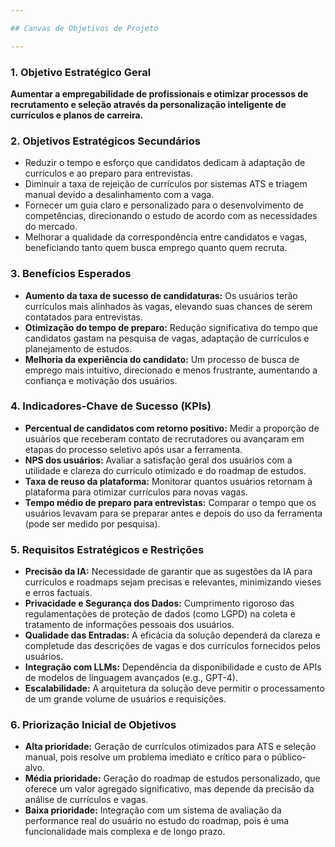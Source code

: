 ```yaml
---

## Canvas de Objetivos de Projeto

---
```


### 1. Objetivo Estratégico Geral

**Aumentar a empregabilidade de profissionais e otimizar processos de recrutamento e seleção através da personalização inteligente de currículos e planos de carreira.**

### 2. Objetivos Estratégicos Secundários

* Reduzir o tempo e esforço que candidatos dedicam à adaptação de currículos e ao preparo para entrevistas.
* Diminuir a taxa de rejeição de currículos por sistemas ATS e triagem manual devido a desalinhamento com a vaga.
* Fornecer um guia claro e personalizado para o desenvolvimento de competências, direcionando o estudo de acordo com as necessidades do mercado.
* Melhorar a qualidade da correspondência entre candidatos e vagas, beneficiando tanto quem busca emprego quanto quem recruta.

### 3. Benefícios Esperados

* **Aumento da taxa de sucesso de candidaturas:** Os usuários terão currículos mais alinhados às vagas, elevando suas chances de serem contatados para entrevistas.
* **Otimização do tempo de preparo:** Redução significativa do tempo que candidatos gastam na pesquisa de vagas, adaptação de currículos e planejamento de estudos.
* **Melhoria da experiência do candidato:** Um processo de busca de emprego mais intuitivo, direcionado e menos frustrante, aumentando a confiança e motivação dos usuários.

### 4. Indicadores-Chave de Sucesso (KPIs)

* **Percentual de candidatos com retorno positivo:** Medir a proporção de usuários que receberam contato de recrutadores ou avançaram em etapas do processo seletivo após usar a ferramenta.
* **NPS dos usuários:** Avaliar a satisfação geral dos usuários com a utilidade e clareza do currículo otimizado e do roadmap de estudos.
* **Taxa de reuso da plataforma:** Monitorar quantos usuários retornam à plataforma para otimizar currículos para novas vagas.
* **Tempo médio de preparo para entrevistas:** Comparar o tempo que os usuários levavam para se preparar antes e depois do uso da ferramenta (pode ser medido por pesquisa).

### 5. Requisitos Estratégicos e Restrições

* **Precisão da IA:** Necessidade de garantir que as sugestões da IA para currículos e roadmaps sejam precisas e relevantes, minimizando vieses e erros factuais.
* **Privacidade e Segurança dos Dados:** Cumprimento rigoroso das regulamentações de proteção de dados (como LGPD) na coleta e tratamento de informações pessoais dos usuários.
* **Qualidade das Entradas:** A eficácia da solução dependerá da clareza e completude das descrições de vagas e dos currículos fornecidos pelos usuários.
* **Integração com LLMs:** Dependência da disponibilidade e custo de APIs de modelos de linguagem avançados (e.g., GPT-4).
* **Escalabilidade:** A arquitetura da solução deve permitir o processamento de um grande volume de usuários e requisições.

### 6. Priorização Inicial de Objetivos

* **Alta prioridade:** Geração de currículos otimizados para ATS e seleção manual, pois resolve um problema imediato e crítico para o público-alvo.
* **Média prioridade:** Geração do roadmap de estudos personalizado, que oferece um valor agregado significativo, mas depende da precisão da análise de currículos e vagas.
* **Baixa prioridade:** Integração com um sistema de avaliação da performance real do usuário no estudo do roadmap, pois é uma funcionalidade mais complexa e de longo prazo.
